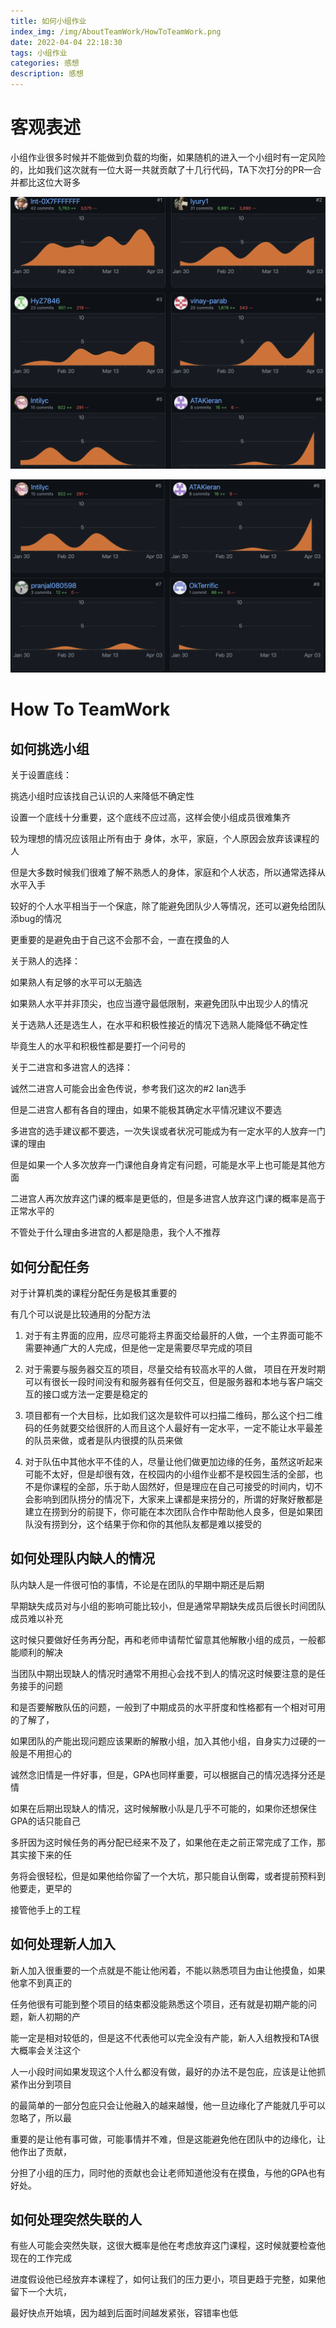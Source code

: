 ```yaml
---
title: 如何小组作业
index_img: /img/AboutTeamWork/HowToTeamWork.png
date: 2022-04-04 22:18:30
tags: 小组作业
categories: 感想
description: 感想
---
```


# 客观表述

小组作业很多时候并不能做到负载的均衡，如果随机的进入一个小组时有一定风险的，比如我们这次就有一位大哥一共就贡献了十几行代码，TA下次打分的PR一合并都比这位大哥多

![贡献情况page1](/img/AboutTeamWork/log1.png)

![贡献情况page2](/img/AboutTeamWork/log2.png)

# How To TeamWork

## 如何挑选小组

关于设置底线：

挑选小组时应该找自己认识的人来降低不确定性

设置一个底线十分重要，这个底线不应过高，这样会使小组成员很难集齐

较为理想的情况应该阻止所有由于 身体，水平，家庭，个人原因会放弃该课程的人

但是大多数时候我们很难了解不熟悉人的身体，家庭和个人状态，所以通常选择从水平入手

较好的个人水平相当于一个保底，除了能避免团队少人等情况，还可以避免给团队添bug的情况

更重要的是避免由于自己这不会那不会，一直在摸鱼的人

关于熟人的选择：

如果熟人有足够的水平可以无脑选

如果熟人水平并非顶尖，也应当遵守最低限制，来避免团队中出现少人的情况

关于选熟人还是选生人，在水平和积极性接近的情况下选熟人能降低不确定性

毕竟生人的水平和积极性都是要打一个问号的

关于二进宫和多进宫人的选择：

诚然二进宫人可能会出金色传说，参考我们这次的#2 Ian选手

但是二进宫人都有各自的理由，如果不能极其确定水平情况建议不要选

多进宫的选手建议都不要选，一次失误或者状况可能成为有一定水平的人放弃一门课的理由

但是如果一个人多次放弃一门课他自身肯定有问题，可能是水平上也可能是其他方面

二进宫人再次放弃这门课的概率是更低的，但是多进宫人放弃这门课的概率是高于正常水平的

不管处于什么理由多进宫的人都是隐患，我个人不推荐

## 如何分配任务

对于计算机类的课程分配任务是极其重要的

有几个可以说是比较通用的分配方法

1. 对于有主界面的应用，应尽可能将主界面交给最肝的人做，一个主界面可能不需要神通广大的人完成，但是他一定是需要尽早完成的项目


2. 对于需要与服务器交互的项目，尽量交给有较高水平的人做， 项目在开发时期可以有很长一段时间没有和服务器有任何交互，但是服务器和本地与客户端交互的接口或方法一定要是稳定的


3. 项目都有一个大目标，比如我们这次是软件可以扫描二维码，那么这个扫二维码的任务就要交给很肝的人而且这个人最好有一定水平，一定不能让水平最差的队员来做，或者是队内很摸的队员来做


4. 对于队伍中其他水平不佳的人，尽量让他们做更加边缘的任务，虽然这听起来可能不太好，但是却很有效，在校园内的小组作业都不是校园生活的全部，也不是你课程的全部，乐于助人固然好，但是理应在自己可接受的时间内，切不会影响到团队捞分的情况下，大家来上课都是来捞分的，所谓的好聚好散都是建立在捞到分的前提下，你可能在本次团队合作中帮助他人良多，但是如果团队没有捞到分，这个结果于你和你的其他队友都是难以接受的

## 如何处理队内缺人的情况

队内缺人是一件很可怕的事情，不论是在团队的早期中期还是后期

早期缺失成员对与小组的影响可能比较小，但是通常早期缺失成员后很长时间团队成员难以补充

这时候只要做好任务再分配，再和老师申请帮忙留意其他解散小组的成员，一般都能顺利的解决

当团队中期出现缺人的情况时通常不用担心会找不到人的情况这时候要注意的是任务接手的问题

和是否要解散队伍的问题，一般到了中期成员的水平肝度和性格都有一个相对可用的了解了，

如果团队的产能出现问题应该果断的解散小组，加入其他小组，自身实力过硬的一般是不用担心的

诚然念旧情是一件好事，但是，GPA也同样重要，可以根据自己的情况选择分还是情

如果在后期出现缺人的情况，这时候解散小队是几乎不可能的，如果你还想保住GPA的话只能自己

多肝因为这时候任务的再分配已经来不及了，如果他在走之前正常完成了工作，那其实接下来的任

务将会很轻松，但是如果他给你留了一个大坑，那只能自认倒霉，或者提前预料到他要走，更早的

接管他手上的工程

## 如何处理新人加入

新人加入很重要的一个点就是不能让他闲着，不能以熟悉项目为由让他摸鱼，如果他拿不到真正的

任务他很有可能到整个项目的结束都没能熟悉这个项目，还有就是初期产能的问题，新人初期的产

能一定是相对较低的，但是这不代表他可以完全没有产能，新人入组教授和TA很大概率会关注这个

人一小段时间如果发现这个人什么都没有做，最好的办法不是包庇，应该是让他抓紧作出分到项目

的最简单的一部分包庇只会让他融入的越来越慢，他一旦边缘化了产能就几乎可以忽略了，所以最

重要的是让他有事可做，可能事情并不难，但是这能避免他在团队中的边缘化，让他作出了贡献，

分担了小组的压力，同时他的贡献也会让老师知道他没有在摸鱼，与他的GPA也有好处。

## 如何处理突然失联的人

有些人可能会突然失联，这很大概率是他在考虑放弃这门课程，这时候就要检查他现在的工作完成

进度假设他已经放弃本课程了，如何让我们的压力更小，项目更趋于完整，如果他留下一个大坑，

最好快点开始填，因为越到后面时间越发紧张，容错率也低
